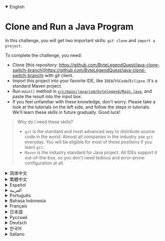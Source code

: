 <details open='true'>
<summary>English</summary>

# Clone and Run a Java Program

In this challenge, you will get two important skills: `git clone` and `import a project`.

To complete the challenge, you need:
- Clone [this repository: https://github.com/ByteLegendQuest/java-clone-switch-branch](https://github.com/ByteLegendQuest/java-clone-switch-branch) with git client.
- Import this project into your favorite IDE, like `IDEA`/`VSCode`/`Eclipse`. It's a standard Maven project.
- Run `main()` method in [`src/main/java/com/bytelegend/Main.java`](https://github.com/ByteLegendQuest/java-clone-switch-branch/blob/main/src/main/java/com/bytelegend/Main.java),
  and paste the result into the input box.
- If you feel unfamiliar with these knowledge, don't worry. Please take a look at the tutorials on the left side, and follow the steps in tutorials.
  We'll learn these skills in future gradually. Good luck!

> Why do I need these skills?
> - `git` is the standard and most advanced way to distribute source code in the world. Almost all companies in the industry use `git` everyday.
>   You will be eligible for most of these positions if you learn `git`.
> - `Maven` is the industry standard for Java project. All IDEs support it out-of-the-box, so you don't need tedious and error-prone configuration at all.
</details>
<details>
<summary>简体中文</summary>

# Clone并运行一个Java程序

在这个挑战中，你会学习到两个至关重要的技能：`git clone`与`导入Java项目`。

要完成挑战，你需要：
- 使用`git`客户端Clone[这个仓库：https://github.com/ByteLegendQuest/java-clone-switch-branch](https://github.com/ByteLegendQuest/java-clone-switch-branch)。
  - 如果你直接访问GitHub有困难（如超时、报错、速度缓慢等），可以Clone我们在中国大陆的镜像`https://git.bytelegend.com/ByteLegendQuest/java-clone-switch-branch`。
- 将该项目导入你喜欢的IDE，如`IDEA`/`VSCode`/`Eclipse`，它是一个标准的Maven项目。
  - 我们在仓库中内置了阿里云Maven中央仓库镜像，你只需点击下图中的按钮即可一键开启，无需任何费时、费力、易出错的本地镜像配置。
  ![switch-aliyun-maven-profile](https://raw.githubusercontent.com/ByteLegendQuest/java-clone-switch-branch/main/docs/zh/switch-aliyun-maven-profile.png)
- 运行[`src/main/java/com/bytelegend/Main.java`](https://github.com/ByteLegendQuest/java-clone-switch-branch/blob/main/src/main/java/com/bytelegend/Main.java)
  中的`main()`方法，并将答案贴到输入框里。
- 如果这些知识让你感到陌生和恐惧，没关系，请查看左边的教程，按照教程的详细一步步完成，我们会在学习中逐步掌握这些知识，加油！

> 为什么我需要了解这些知识？
> - `git`是当今世界上标准的、最先进的源代码分发方式，业界几乎所有的公司都使用`git`进行日常工作。掌握这项技能，你就能胜任这世界上绝大多数的编程岗位。
>   - 如果未来有人告诉你他们的源代码是通过下载zip包、拷贝甚至聊天工具发送的，告诉他们，`git`才是更加正确、高效的方式。
> - `Maven`是Java项目结构的业界标准，所有的IDE都原生支持，无需麻烦、低效、易出错的手工配置。
>   - 如果有人告诉你使用各种手工方式创建、打开项目，然后手动下载、添加各种各样的依赖包，告诉他们，`Maven`才是更加正确、高效的方式。
>   - 在你了解`Maven`之前，请不要胡乱修改本地的Maven配置，如镜像等。我们的镜像配置直接放在了项目里，开箱即用，无需任何费时、费力、易出错的本地镜像配置。
</details>
<details>
<summary>繁體中文</summary>

# 克隆並運行 Java 程序

在這個挑戰中，您將獲得兩項重要技能：`git clone` 和`import a project`。

要完成挑戰，您需要：
- 使用 git 客戶端克隆 [此存儲庫：https://github.com/ByteLegendQuest/java-clone-switch-branch](https://github.com/ByteLegendQuest/java-clone-switch-branch)。
- 將此項目導入您喜歡的 IDE，例如 `IDEA`/`VSCode`/`Eclipse`。這是一個標準的 Maven 項目。
- 在 [`src/main/java/com/bytelegend/Main.java`](https://github.com/ByteLegendQuest/java-clone-switch-branch/blob/main/src) 中運行 `main()` 方法/main/java/com/bytelegend/Main.java),
  並將結果粘貼到輸入框中。
- 如果您對這些知識感到不熟悉，請不要擔心。請查看左側的教程，並按照教程中的步驟進行操作。
  以後我們會逐步學習這些技能。祝你好運！

> 為什麼我需要這些技能？
> - `git` 是世界上分發源代碼的標準和最先進的方式。業內幾乎所有的公司每天都在使用 `git`。
> 如果你學習了 `git`，你將有資格擔任這些職位中的大部分。
> - `Maven` 是 Java 項目的行業標準。所有 IDE 都支持開箱即用，因此您根本不需要繁瑣且容易出錯的配置。
</details>
<details>
<summary>Español</summary>

# Clonar y ejecutar un programa Java

En este desafío, obtendrás dos habilidades importantes: `git clone` e `importar un proyecto`.

Para completar el desafío, necesitas:
- Clonar [este repositorio: https://github.com/ByteLegendQuest/java-clone-switch-branch](https://github.com/ByteLegendQuest/java-clone-switch-branch) con el cliente git.
- Importa este proyecto a tu IDE favorito, como `IDEA`/`VSCode`/`Eclipse`. Es un proyecto Maven estándar.
- Ejecute el método `main()` en [`src/main/java/com/bytelegend/Main.java`](https://github.com/ByteLegendQuest/java-clone-switch-branch/blob/main/src /main/java/com/bytelegend/Main.java),
  y pegue el resultado en el cuadro de entrada.
- Si te sientes poco familiarizado con estos conocimientos, no te preocupes. Eche un vistazo a los tutoriales en el lado izquierdo y siga los pasos en los tutoriales.
  Aprenderemos estas habilidades en el futuro gradualmente. ¡Buena suerte!

> ¿Por qué necesito estas habilidades?
> - `git` es la forma estándar y más avanzada de distribuir código fuente en el mundo. Casi todas las empresas de la industria usan `git` todos los días.
> Serás elegible para la mayoría de estos puestos si aprendes `git`.
> - `Maven` es el estándar de la industria para proyectos Java. Todos los IDE lo admiten de forma inmediata, por lo que no necesita una configuración tediosa y propensa a errores.
</details>
<details>
<summary>العربية</summary>

# استنساخ وتشغيل برنامج Java

في هذا التحدي ، ستحصل على مهارتين مهمتين: "git clone" و "استيراد مشروع".

لإكمال التحدي ، أنت بحاجة إلى:
- استنساخ [هذا المستودع: https://github.com/ByteLegendQuest/java-clone-switch-branch](https://github.com/ByteLegendQuest/java-clone-switch-branch) باستخدام git client.
- قم باستيراد هذا المشروع إلى IDE المفضل لديك ، مثل "IDEA" / "VSCode" / "Eclipse". إنه مشروع مخضرم قياسي.
- قم بتشغيل طريقة `main ()` في [`src / main / java / com / bytelegend / Main.java`] (https://github.com/ByteLegendQuest/java-clone-switch-branch/blob/main/src /main/java/com/bytelegend/Main.java) ،
  ولصق النتيجة في مربع الإدخال.
- إذا كنت تشعر بعدم الإلمام بهذه المعرفة ، فلا داعي للقلق. يرجى إلقاء نظرة على البرامج التعليمية الموجودة على الجانب الأيسر ، واتباع الخطوات الموجودة في البرامج التعليمية.
  سوف نتعلم هذه المهارات في المستقبل تدريجيًا. حظ سعيد!

> لماذا أحتاج هذه المهارات؟
> - "git" هي الطريقة القياسية والأكثر تقدمًا لتوزيع الكود المصدري في العالم. تستخدم جميع الشركات العاملة في الصناعة تقريبًا "git" يوميًا.
> ستكون مؤهلاً لمعظم هذه الوظائف إذا تعلمت "git".
> - "Maven" هو المعيار الصناعي لمشروع Java. تدعمه جميع IDEs ، بحيث لا تحتاج إلى تكوين مملة وعرضة للخطأ على الإطلاق.
</details>
<details>
<summary>Português</summary>

# Clonar e executar um programa Java

Neste desafio, você obterá duas habilidades importantes: `git clone` e `import a project`.

Para completar o desafio, você precisa:
- Clone [este repositório: https://github.com/ByteLegendQuest/java-clone-switch-branch](https://github.com/ByteLegendQuest/java-clone-switch-branch) com o cliente git.
- Importe este projeto para seu IDE favorito, como `IDEA`/`VSCode`/`Eclipse`. É um projeto padrão do Maven.
- Execute o método `main()` em [`src/main/java/com/bytelegend/Main.java`](https://github.com/ByteLegendQuest/java-clone-switch-branch/blob/main/src /main/java/com/bytelegend/Main.java),
  e cole o resultado na caixa de entrada.
- Se você não se sente familiarizado com esses conhecimentos, não se preocupe. Por favor, dê uma olhada nos tutoriais no lado esquerdo e siga as etapas nos tutoriais.
  Vamos aprender essas habilidades no futuro gradualmente. Boa sorte!

> Por que preciso dessas habilidades?
> - `git` é a forma padrão e mais avançada de distribuir código fonte no mundo. Quase todas as empresas do setor usam `git` todos os dias.
> Você será elegível para a maioria dessas posições se aprender `git`.
> - `Maven` é o padrão da indústria para projetos Java. Todos os IDEs oferecem suporte pronto para uso, portanto, você não precisa de configuração tediosa e propensa a erros.
</details>
<details>
<summary>Bahasa Indonesia</summary>

# Klon dan Jalankan Program Java

Dalam tantangan ini, Anda akan mendapatkan dua keterampilan penting: `git clone` dan `import a project`.

Untuk menyelesaikan tantangan, Anda perlu:
- Klon [repositori ini: https://github.com/ByteLegendQuest/java-clone-switch-branch](https://github.com/ByteLegendQuest/java-clone-switch-branch) dengan klien git.
- Impor proyek ini ke IDE favorit Anda, seperti `IDEA`/`VSCode`/`Eclipse`. Ini adalah proyek Maven standar.
- Jalankan metode `main()` di [`src/main/java/com/bytelegend/Main.java`](https://github.com/ByteLegendQuest/java-clone-switch-branch/blob/main/src /main/java/com/bytelegend/Main.java),
  dan paste hasilnya ke kotak input.
- Jika Anda merasa asing dengan pengetahuan ini, jangan khawatir. Silakan lihat tutorial di sisi kiri, dan ikuti langkah-langkah dalam tutorial.
  Kami akan mempelajari keterampilan ini di masa depan secara bertahap. Semoga beruntung!

> Mengapa saya membutuhkan keterampilan ini?
> - `git` adalah cara standar dan paling canggih untuk mendistribusikan kode sumber di dunia. Hampir semua perusahaan di industri menggunakan `git` sehari-hari.
> Anda akan memenuhi syarat untuk sebagian besar posisi ini jika Anda mempelajari `git`.
> - `Maven` adalah standar industri untuk proyek Java. Semua IDE mendukungnya secara langsung, jadi Anda tidak memerlukan konfigurasi yang membosankan dan rawan kesalahan sama sekali.
</details>
<details>
<summary>Français</summary>

# Cloner et exécuter un programme Java

Dans ce défi, vous obtiendrez deux compétences importantes : "git clone" et "importer un projet".

Pour relever le défi, vous avez besoin de :
- Clonez [ce référentiel : https://github.com/ByteLegendQuest/java-clone-switch-branch](https://github.com/ByteLegendQuest/java-clone-switch-branch) avec le client git.
- Importez ce projet dans votre IDE préféré, comme `IDEA`/`VSCode`/`Eclipse`. C'est un projet Maven standard.
- Exécutez la méthode `main()` dans [`src/main/java/com/bytelegend/Main.java`](https://github.com/ByteLegendQuest/java-clone-switch-branch/blob/main/src /main/java/com/bytelegend/Main.java),
  et collez le résultat dans la zone de saisie.
- Si vous ne vous sentez pas familier avec ces connaissances, ne vous inquiétez pas. Veuillez consulter les didacticiels sur le côté gauche et suivez les étapes des didacticiels.
  Nous allons apprendre ces compétences à l'avenir progressivement. Bonne chance!

> Pourquoi ai-je besoin de ces compétences ?
> - `git` est le moyen standard et le plus avancé de distribuer du code source dans le monde. Presque toutes les entreprises du secteur utilisent `git` tous les jours.
> Vous serez éligible pour la plupart de ces postes si vous apprenez `git`.
> - `Maven` est le standard de l'industrie pour les projets Java. Tous les IDE le prennent en charge immédiatement, vous n'avez donc pas du tout besoin d'une configuration fastidieuse et sujette aux erreurs.
</details>
<details>
<summary>日本語</summary>

＃Javaプログラムのクローンを作成して実行する

このチャレンジでは、`gitclone`と`importaproject`という2つの重要なスキルを習得します。

チャレンジを完了するには、次のものが必要です。
-[このリポジトリ：https：//github.com/ByteLegendQuest/java-clone-switch-branch]（https://github.com/ByteLegendQuest/java-clone-switch-branch）をgitクライアントで複製します。
-このプロジェクトを`IDEA`/` VSCode`/`Eclipse`などのお気に入りのIDEにインポートします。これは標準のMavenプロジェクトです。
-[`src / main / java / com / bytelegend / Main.java`]（https://github.com/ByteLegendQuest/java-clone-switch-branch/blob/main/src]で `main（）`メソッドを実行します/main/java/com/bytelegend/Main.java）、
  結果を入力ボックスに貼り付けます。
-これらの知識に慣れていなくても心配しないでください。左側のチュートリアルをご覧になり、チュートリアルの手順に従ってください。
  今後、これらのスキルを徐々に習得していきます。幸運を！

>なぜこれらのスキルが必要なのですか？
>-`git`は、世界でソースコードを配布するための標準的で最も高度な方法です。業界のほぼすべての企業が毎日`git`を使用しています。
> `git`を学ぶと、これらのポジションのほとんどを利用できるようになります。
>-`Maven`はJavaプロジェクトの業界標準です。すべてのIDEはそのままでサポートするため、面倒でエラーが発生しやすい構成はまったく必要ありません。
</details>
<details>
<summary>Русский</summary>

# Клонировать и запустить Java-программу

В этом задании вы получите два важных навыка: «git clone» и «импорт проекта».

Чтобы выполнить задание, вам нужно:
- Клонировать [этот репозиторий: https://github.com/ByteLegendQuest/java-clone-switch-branch](https://github.com/ByteLegendQuest/java-clone-switch-branch) с помощью клиента git.
- Импортируйте этот проект в свою любимую IDE, например `IDEA`/`VSCode`/`Eclipse`. Это стандартный проект Maven.
- Запустите метод `main()` в [`src/main/java/com/bytelegend/Main.java`](https://github.com/ByteLegendQuest/java-clone-switch-branch/blob/main/src /main/java/com/bytelegend/Main.java),
  и вставьте результат в поле ввода.
- Если вы чувствуете себя незнакомым с этими знаниями, не волнуйтесь. Пожалуйста, ознакомьтесь с руководствами слева и следуйте инструкциям в руководствах.
  Мы будем изучать эти навыки в будущем постепенно. Удачи!

> Зачем мне эти навыки?
> - `git` - это стандартный и самый продвинутый способ распространения исходного кода в мире. Почти все компании в отрасли используют `git` каждый день.
> Вы будете иметь право на большинство из этих должностей, если вы изучите `git`.
> - `Maven` является отраслевым стандартом для Java-проектов. Все IDE поддерживают его «из коробки», поэтому вам вообще не нужна утомительная и подверженная ошибкам настройка.
</details>
<details>
<summary>Deutsch</summary>

# Klonen und Ausführen eines Java-Programms

In dieser Herausforderung erhalten Sie zwei wichtige Fähigkeiten: „Git-Klon“ und „Importieren eines Projekts“.

Um die Herausforderung abzuschließen, benötigen Sie:
- Klonen Sie [dieses Repository: https://github.com/ByteLegendQuest/java-clone-switch-branch](https://github.com/ByteLegendQuest/java-clone-switch-branch) mit dem Git-Client.
- Importieren Sie dieses Projekt in Ihre bevorzugte IDE, wie `IDEA`/`VSCode`/`Eclipse`. Es ist ein Standard-Maven-Projekt.
- Führen Sie die Methode `main()` in [`src/main/java/com/bytelegend/Main.java`](https://github.com/ByteLegendQuest/java-clone-switch-branch/blob/main/src /main/java/com/bytelegend/Main.java),
  und fügen Sie das Ergebnis in das Eingabefeld ein.
- Wenn Sie sich mit diesem Wissen nicht vertraut fühlen, machen Sie sich keine Sorgen. Bitte werfen Sie einen Blick auf die Tutorials auf der linken Seite und befolgen Sie die Schritte in den Tutorials.
  Diese Fähigkeiten werden wir uns in Zukunft schrittweise aneignen. Viel Glück!

> Warum brauche ich diese Fähigkeiten?
> - `git` ist die standardisierte und fortschrittlichste Art, Quellcode weltweit zu verteilen. Nahezu alle Unternehmen der Branche nutzen `git` täglich.
> Sie kommen für die meisten dieser Positionen infrage, wenn Sie `git` lernen.
> - „Maven“ ist der Industriestandard für Java-Projekte. Alle IDEs unterstützen es von Haus aus, sodass Sie überhaupt keine langwierige und fehleranfällige Konfiguration benötigen.
</details>
<details>
<summary>한국어</summary>

# 자바 프로그램 복제 및 실행

이 챌린지에서는 `git clone`과 `import project`라는 두 가지 중요한 기술을 습득하게 됩니다.

챌린지를 완료하려면 다음이 필요합니다.
- git 클라이언트로 [이 저장소: https://github.com/ByteLegendQuest/java-clone-switch-branch](https://github.com/ByteLegendQuest/java-clone-switch-branch)를 복제합니다.
- 이 프로젝트를 `IDEA`/`VSCode`/`Eclipse`와 같이 즐겨 사용하는 IDE로 가져옵니다. 표준 Maven 프로젝트입니다.
- [`src/main/java/com/bytelegend/Main.java`](https://github.com/ByteLegendQuest/java-clone-switch-branch/blob/main/src)에서 `main()` 메소드 실행 /main/java/com/bytelegend/Main.java),
  결과를 입력 상자에 붙여넣습니다.
- 이러한 지식이 낯설더라도 걱정하지 마십시오. 왼쪽에 있는 자습서를 살펴보고 자습서의 단계를 따르십시오.
  앞으로 이러한 기술을 점차적으로 배울 것입니다. 행운을 빕니다!

> 왜 이러한 기술이 필요합니까?
> - `git`은 세계에서 소스 코드를 배포하는 표준이자 가장 진보된 방법입니다. 업계의 거의 모든 회사는 매일 'git'을 사용합니다.
> `git`을 배우면 이러한 직책의 대부분을 차지할 수 있습니다.
> - 'Maven'은 Java 프로젝트의 업계 표준입니다. 모든 IDE는 즉시 지원하므로 지루하고 오류가 발생하기 쉬운 구성이 전혀 필요하지 않습니다.
</details>
<details>
<summary>Italiano</summary>

# Clona ed esegui un programma Java

In questa sfida otterrai due abilità importanti: `git clone` e `importa un progetto`.

Per completare la sfida, hai bisogno di:
- Clona [questo repository: https://github.com/ByteLegendQuest/java-clone-switch-branch](https://github.com/ByteLegendQuest/java-clone-switch-branch) con git client.
- Importa questo progetto nel tuo IDE preferito, come `IDEA`/`VSCode`/`Eclipse`. È un progetto Maven standard.
- Esegui il metodo `main()` in [`src/main/java/com/bytelegend/Main.java`](https://github.com/ByteLegendQuest/java-clone-switch-branch/blob/main/src /main/java/com/bytelegend/Main.java),
  e incolla il risultato nella casella di input.
- Se non hai familiarità con queste conoscenze, non preoccuparti. Dai un'occhiata ai tutorial sul lato sinistro e segui i passaggi nei tutorial.
  Impareremo queste abilità in futuro gradualmente. Buona fortuna!

> Perché ho bisogno di queste abilità?
> - `git` è il modo standard e più avanzato per distribuire il codice sorgente al mondo. Quasi tutte le aziende del settore usano `git` tutti i giorni.
> Sarai idoneo per la maggior parte di queste posizioni se impari `git`.
> - `Maven` è lo standard industriale per il progetto Java. Tutti gli IDE lo supportano immediatamente, quindi non hai bisogno di una configurazione noiosa e soggetta a errori.
</details>